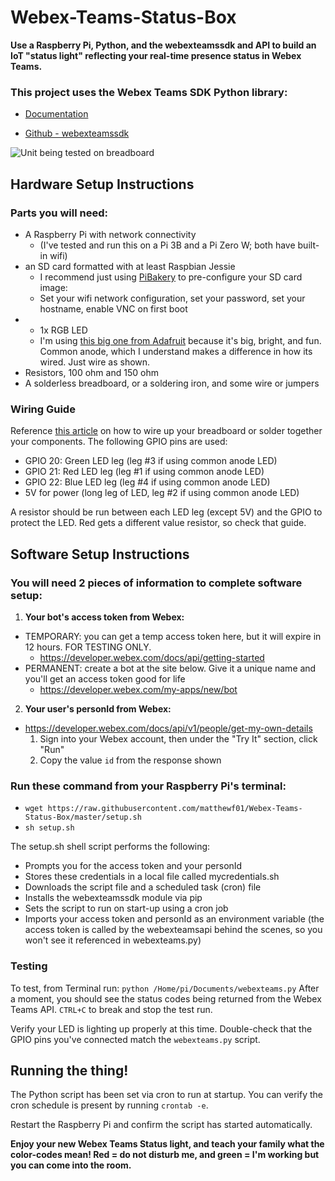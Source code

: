# Webex-Teams-Status-Box
**Use a Raspberry Pi, Python, and the webexteamssdk and API to build an IoT "status light" reflecting your real-time presence status in Webex Teams.**

### This project uses the Webex Teams SDK Python library: ###

* [Documentation](https://webexteamssdk.readthedocs.io/en/latest/index.html)

* [Github - webexteamssdk](https://github.com/CiscoDevNet/webexteamssdk)


![Unit being tested on breadboard](https://github.com/matthewf01/Webex-Teams-Status-Box/raw/master/photos/unit_on_breadboard.jpg)

## Hardware Setup Instructions

### Parts you will need: ###
* A Raspberry Pi with network connectivity 
  * (I've tested and run this on a Pi 3B and a Pi Zero W; both have built-in wifi)
* an SD card formatted with at least Raspbian Jessie 
  * I recommend just using [PiBakery](https://www.pibakery.org/) to pre-configure your SD card image:
  * Set your wifi network configuration, set your password, set your hostname, enable VNC on first boot 
* * 1x RGB LED
  * I'm using [this big one from Adafruit](https://www.adafruit.com/product/848) because it's big, bright, and fun. Common anode, which I understand makes a difference in how its wired. Just wire as shown.
* Resistors, 100 ohm and 150 ohm
* A solderless breadboard, or a soldering iron, and some wire or jumpers

### Wiring Guide ###

Reference [this article](https://www.instructables.com/id/Raspberry-Pi-3-RGB-LED-With-Using-PWM/) on how to wire up your breadboard or solder together your components. The following GPIO pins are used:

* GPIO 20: Green LED leg (leg #3 if using common anode LED)
* GPIO 21: Red LED leg (leg #1 if using common anode LED)
* GPIO 22: Blue LED leg (leg #4 if using common anode LED)
* 5V for power (long leg of LED, leg #2 if using common anode LED)

A resistor should be run between each LED leg (except 5V) and the GPIO to protect the LED. Red gets a different value resistor, so check that guide.

## Software Setup Instructions ##

### You will need 2 pieces of information to complete software setup: ###

1. **Your bot's access token from Webex:**
  * TEMPORARY: you can get a temp access token here, but it will expire in 12 hours. FOR TESTING ONLY.
    * https://developer.webex.com/docs/api/getting-started
  * PERMANENT: create a bot at the site below. Give it a unique name and you'll get an access token good for life
    * https://developer.webex.com/my-apps/new/bot

2. **Your user's personId from Webex:**
  * https://developer.webex.com/docs/api/v1/people/get-my-own-details
    1. Sign into your Webex account, then under the "Try It" section, click "Run"
    2. Copy the value `id` from the response shown


### Run these command from your Raspberry Pi's terminal: ###

* `wget https://raw.githubusercontent.com/matthewf01/Webex-Teams-Status-Box/master/setup.sh`
* `sh setup.sh`

The setup.sh shell script performs the following:
* Prompts you for the access token and your personId
* Stores these credentials in a local file called mycredentials.sh
* Downloads the script file and a scheduled task (cron) file
* Installs the webexteamssdk module via pip
* Sets the script to run on start-up using a cron job
* Imports your access token and personId as an environment variable (the access token is called by the webexteamsapi behind the scenes, so you won't see it referenced in webexteams.py)

### Testing ###

To test, from Terminal run: `python /Home/pi/Documents/webexteams.py`
After a moment, you should see the status codes being returned from the Webex Teams API. `CTRL+C` to break and stop the test run.

Verify your LED is lighting up properly at this time. Double-check that the GPIO pins you've connected match the `webexteams.py` script.

## Running the thing! ##
The Python script has been set via cron to run at startup. You can verify the cron schedule is present by running `crontab -e`.

Restart the Raspberry Pi and confirm the script has started automatically. 

**Enjoy your new Webex Teams Status light, and teach your family what the color-codes mean! Red = do not disturb me, and green = I'm working but you can come into the room.**


